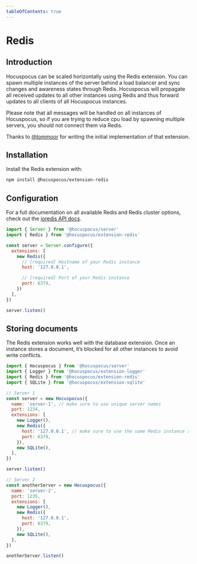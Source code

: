 ```yaml
---
tableOfContents: true
---
```


# Redis

## Introduction
Hocuspocus can be scaled horizontally using the Redis extension. You can spawn multiple instances of the server behind a
load balancer and sync changes and awareness states through Redis. Hocuspocus will propagate all received updates to all other instances
using Redis and thus forward updates to all clients of all Hocuspocus instances.

Please note that all messages will be handled on all instances of Hocuspocus, so if you are trying to reduce cpu load by spawning multiple
servers, you should not connect them via Redis.


Thanks to [@tommoor](https://github.com/tommoor) for writing the initial implementation of that extension.

## Installation
Install the Redis extension with:

```bash
npm install @hocuspocus/extension-redis
```

## Configuration
For a full documentation on all available Redis and Redis cluster options, check out the
[ioredis API docs](https://github.com/luin/ioredis/blob/master/API.md).

```js
import { Server } from '@hocuspocus/server'
import { Redis } from '@hocuspocus/extension-redis'

const server = Server.configure({
  extensions: [
    new Redis({
      // [required] Hostname of your Redis instance
      host: '127.0.0.1',

      // [required] Port of your Redis instance
      port: 6379,
    })
  ],
})

server.listen()
```

## Storing documents
The Redis extension works well with the database extension. Once an instance stores a document, it’s blocked for all other
instances to avoid write conflicts.

```js
import { Hocuspocus } from '@hocuspocus/server'
import { Logger } from '@hocuspocus/extension-logger'
import { Redis } from '@hocuspocus/extension-redis'
import { SQLite } from '@hocuspocus/extension-sqlite'

// Server 1
const server = new Hocuspocus({
  name: 'server-1', // make sure to use unique server names
  port: 1234,
  extensions: [
    new Logger(),
    new Redis({
      host: '127.0.0.1', // make sure to use the same Redis instance :-)
      port: 6379,
    }),
    new SQLite(),
  ],
})

server.listen()

// Server 2
const anotherServer = new Hocuspocus({
  name: 'server-2',
  port: 1235,
  extensions: [
    new Logger(),
    new Redis({
      host: '127.0.0.1',
      port: 6379,
    }),
    new SQLite(),
  ],
})

anotherServer.listen()
```
